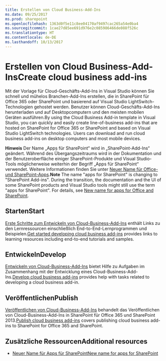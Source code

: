 ```yaml
---
title: Erstellen von Cloud Business-Add-Ins
ms.date: 09/25/2017
ms.prod: sharepoint
ms.openlocfilehash: 1363d0f5e11c8ee04170af9497cac265a54e0ba4
ms.sourcegitcommit: 1cae27d85ee691d976e2c085986466de088f526c
ms.translationtype: HT
ms.contentlocale: de-DE
ms.lasthandoff: 10/13/2017
---
```

# <a name="create-cloud-business-add-ins"></a><span data-ttu-id="dd469-102">Erstellen von Cloud Business-Add-Ins</span><span class="sxs-lookup"><span data-stu-id="dd469-102">Create cloud business add-ins</span></span>
<span data-ttu-id="dd469-p101">Mit der Vorlage für Cloud-Geschäfts-Add-Ins in Visual Studio können Sie schnell und mühelos Branchen-Add-Ins erstellen, die in SharePoint für Office 365 oder SharePoint und basierend auf Visual Studio LightSwitch-Technologien gehostet werden. Benutzer können Cloud-Geschäfts-Add-Ins herunterladen und auf Desktopcomputern und den meisten mobilen Geräten ausführen.</span><span class="sxs-lookup"><span data-stu-id="dd469-p101">By using the Cloud Business Add-in template in Visual Studio, you can quickly and easily create line-of-business add-ins that are hosted on SharePoint for Office 365 or SharePoint and based on Visual Studio LightSwitch technologies. Users can download and run cloud business add-ins on desktop computers and most mobile devices.</span></span>
 

 <span data-ttu-id="dd469-p102">**Hinweis** Der Name „Apps für SharePoint“ wird in „SharePoint-Add-Ins“ geändert. Während des Übergangszeitraums wird in der Dokumentation und der Benutzeroberfläche einiger SharePoint-Produkte und Visual Studio-Tools möglicherweise weiterhin der Begriff „Apps für SharePoint“ verwendet. Weitere Informationen finden Sie unter [Neuer Name für Office- und SharePoint-Apps](new-name-for-apps-for-sharepoint.md#bk_newname).</span><span class="sxs-lookup"><span data-stu-id="dd469-p102">**Note**  The name "apps for SharePoint" is changing to "SharePoint Add-ins". During the transition, the documentation and the UI of some SharePoint products and Visual Studio tools might still use the term "apps for SharePoint". For details, see  [New name for apps for Office and SharePoint](new-name-for-apps-for-sharepoint.md#bk_newname).</span></span>
 


## <a name="start"></a><span data-ttu-id="dd469-108">Starten</span><span class="sxs-lookup"><span data-stu-id="dd469-108">Start</span></span>

 <span data-ttu-id="dd469-109">[Erste Schritte zum Entwickeln von Cloud-Business-Add-Ins](get-started-developing-cloud-business-add-ins.md) enthält Links zu den Lernressourcen einschließlich End-to-End-Lernprogrammen und Beispielen.</span><span class="sxs-lookup"><span data-stu-id="dd469-109">[Get started developing cloud business add-ins](get-started-developing-cloud-business-add-ins.md) provides links to learning resources including end-to-end tutorials and samples.</span></span>
 

 

## <a name="develop"></a><span data-ttu-id="dd469-110">Entwickeln</span><span class="sxs-lookup"><span data-stu-id="dd469-110">Develop</span></span>

 <span data-ttu-id="dd469-111">[Entwickeln von Cloud-Business-Add-Ins](develop-cloud-business-add-ins.md) bietet Hilfe zu Aufgaben im Zusammenhang mit der Entwicklung eines Cloud-Business-Add-Ins.</span><span class="sxs-lookup"><span data-stu-id="dd469-111">[Develop cloud business add-ins](develop-cloud-business-add-ins.md) provides help with tasks related to developing a cloud business add-in.</span></span>
 

 

## <a name="publish"></a><span data-ttu-id="dd469-112">Veröffentlichen</span><span class="sxs-lookup"><span data-stu-id="dd469-112">Publish</span></span>

 <span data-ttu-id="dd469-113">[Veröffentlichen von Cloud-Business-Add-Ins](publish-cloud-business-add-ins.md) behandelt das Veröffentlichen von Cloud-Business-Add-Ins in SharePoint für Office 365 und SharePoint 2013.</span><span class="sxs-lookup"><span data-stu-id="dd469-113">[Publish cloud business add-ins](publish-cloud-business-add-ins.md) covers publishing cloud business add-ins to SharePoint for Office 365 and SharePoint.</span></span>
 

 

## <a name="additional-resources"></a><span data-ttu-id="dd469-114">Zusätzliche Ressourcen</span><span class="sxs-lookup"><span data-stu-id="dd469-114">Additional resources</span></span>
<span data-ttu-id="dd469-115"><a name="bk_addresources"> </a></span><span class="sxs-lookup"><span data-stu-id="dd469-115"></span></span>


-  [<span data-ttu-id="dd469-116">Neuer Name für Apps für SharePoint</span><span class="sxs-lookup"><span data-stu-id="dd469-116">New name for apps for SharePoint</span></span>](new-name-for-apps-for-sharepoint.md)
    
 

